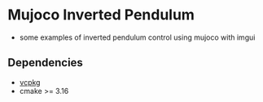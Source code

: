 # Mujoco Inverted Pendulum

- some examples of inverted pendulum control using mujoco with imgui

## Dependencies

- [vcpkg](https://vcpkg.io/en/getting-started.html)
- cmake >= 3.16
